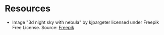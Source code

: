 # Resources

- Image "3d night sky with nebula" by kjpargeter licensed under Freepik Free License. Source: [Freepik](https://www.freepik.com/free-photo/3d-night-sky-with-nebula_2352384.htm#query=space%20png%20800x600&position=23&from_view=keyword&track=ais_hybrid&uuid=59dd34d2-7988-49cc-b08b-8c1a7d88bf64)

